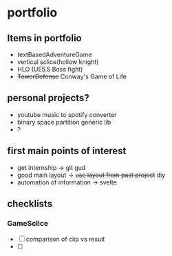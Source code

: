 # portfolio
## Items in portfolio
- textBasedAdventureGame
- vertical sclice(hollow knight)
- HLO (UE5.5 Boss fight)
- ~~TowerDefense~~ Conway's Game of Life

## personal projects?
- youtube music to spotify converter
- binary space partition generic lib
- ?

## first main points of interest
- get internship -> git gud
- good main layout -> ~~use layout from past project~~ diy
- automation of information -> svelte

## checklists
### GameSclice
- [ ] comparison of clip vs result
- [ ] 